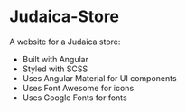 # Judaica-Store

A website for a Judaica store:

- Built with Angular
- Styled with SCSS
- Uses Angular Material for UI components
- Uses Font Awesome for icons
- Uses Google Fonts for fonts
